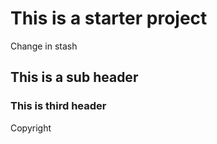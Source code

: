 # This is a starter project

Change in stash
## This is a sub header

### This is third header

Copyright 
